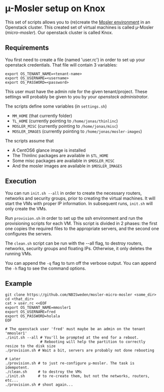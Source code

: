 # µ-Mosler setup on Knox

This set of scripts allows you to (re)create the
[Mosler environment](https://mosler.bils.se) in an Openstack cluster.
This created set of virtual machines is called µ-Mosler
(*micro-mosler*). Our openstack cluster is called Knox.

## Requirements
You first need to create a file (named 'user.rc') in order to set up your openstack credentials. That file will contain 3 variables:

	export OS_TENANT_NAME=<tenant-name>
	export OS_USERNAME=<username>
	export OS_PASSWORD=<password>

This user must have the admin role for the given tenant/project. These
settings will probably be given to you by your _openstack administrator_.

The scripts define some variables (in `settings.sh`)
* `MM_HOME` (that currently folder)
* `TL_HOME` (currently pointing to `/home/jonas/thinlinc`)
* `MOSLER_MISC` (currently pointing to `/home/jonas/misc`)
* `MOSLER_IMAGES` (currently pointing to `/home/jonas/mosler-images`)

The scripts assume that 
* A CentOS6 glance image is installed
* The Thinlinc packages are available in `$TL_HOME`
* Some misc packages are available in `$MOSLER_MISC`
* And the mosler images are available in `$MOSLER_IMAGES`

## Execution
You can run `init.sh --all` in order to create the necessary routers,
networks and security groups, prior to creating the virtual machines.
It will start the VMs with proper IP information. In subsequent runs,
`init.sh` will only create the VMs.

Run `provision.sh` in order to set up the ssh environment and run the
provisioning scripts for each VM. This script is divided in 2 phases:
the first one copies the required files to the appropriate servers,
and the second one configures the servers.

The `clean.sh` script can be run with the --all flag, to destroy
routers, networks, security groups and floating IPs.  Otherwise, it
only deletes the running VMs.

You can append the `-q` flag to turn off the verbose output.
You can append the `-h` flag to see the command options.

## Example
	git clone https://github.com/NBISweden/mosler-micro-mosler <some_dir>
	cd <that_dir>
	cat > user.rc <<EOF
	export OS_TENANT_NAME=mmosler1 
	export OS_USERNAME=fred
	export OS_PASSWORD=holala
	EOF

	# The openstack user 'fred' must maybe be an admin on the tenant 'mmosler1'
	./init.sh --all # You'll be prompted at the end for a reboot.
	                # Rebooting will help the partition to correctly resize to the disk size
	./provision.sh # Wait a bit, servers are probably not done rebooting
	
	# Later
	./provision.sh # to just re-configure µ-mosler. The task is idempotent.
	./clean.sh     # to destroy the VMs
	./init.sh      # to re-create them, but not the networks, routers, etc...
	./provision.sh # shoot again...
